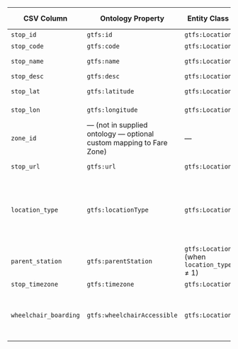 | CSV Column           | Ontology Property | Entity Class | Rel. Entity Class | Subject Generation    | Join Condition | Datatype | Function Name | Function Output |
| --- | --- | --- | --- | --- | --- | --- | --- | --- |
| `stop_id` | `gtfs:id` | `gtfs:Location` | — | `ex:location/{stop_id}` | primary-key | `xsd:string` | `identity_string` | same literal |
| `stop_code` | `gtfs:code` | `gtfs:Location` | — | ″ | by `stop_id` | `xsd:string` | `identity_string` | same literal |
| `stop_name` | `gtfs:name` | `gtfs:Location` | — | ″ | by `stop_id` | `xsd:string` (`foaf:name`) | `identity_string` | same literal |
| `stop_desc` | `gtfs:desc` | `gtfs:Location` | — | ″ | by `stop_id` | `xsd:string` | `identity_string` | same literal |
| `stop_lat` | `gtfs:latitude` | `gtfs:Location` | — | ″ | by `stop_id` | `geo:lat` (`xsd:decimal`) | `identity_decimal` | same decimal |
| `stop_lon` | `gtfs:longitude` | `gtfs:Location` | — | ″ | by `stop_id` | `geo:long` (`xsd:decimal`) | `identity_decimal` | same decimal |
| `zone_id` | — (not in supplied ontology — optional custom mapping to Fare Zone) | — | — | ″ | — | `xsd:string` | — | — |
| `stop_url` | `gtfs:url` | `gtfs:Location` | — | ″ | by `stop_id` | `foaf:page` (`xsd:anyURI`) | `identity_uri` | same URI |
| `location_type` | `gtfs:locationType` | `gtfs:Location` | `skos:Concept` (Location-Type scheme) | ″ | by `stop_id` | URI | `map_location_type` | **0 →** `…/location-type/stop`  <br>**1 →** `…/location-type/station`<br>**2 →** `…/location-type/entrance-exit`<br>**3 →** `…/location-type/generic-node`<br>**4 →** `…/location-type/boarding-area` |
| `parent_station` | `gtfs:parentStation` | `gtfs:Location` (when `location_type` ≠ 1) | `gtfs:Station` | ″ | `parent_station = stop_id` of station row | URI | `link_parent_station` | `ex:location/{parent_station}` (or `null` if empty) |
| `stop_timezone` | `gtfs:timezone` | `gtfs:Location` | — | ″ | by `stop_id` | `xsd:string` | `identity_string` | same literal |
| `wheelchair_boarding` | `gtfs:wheelchairAccessible` | `gtfs:Location` | `skos:Concept` (Wheelchair-access scheme) | ″ | by `stop_id` | URI | `map_wheelchair` | **0 →** `…/wheelchair-accesible/no-information`<br>**1 →** `…/wheelchair-accesible/accesible`<br>**2 →** `…/wheelchair-accesible/inaccesible` |

